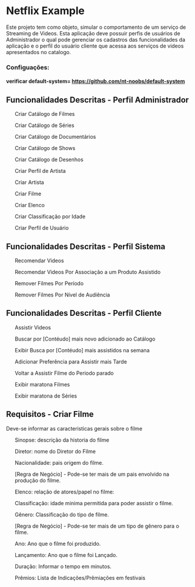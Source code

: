 # Netflix Example

Este projeto tem como objeto, simular o comportamento de um serviço de Streaming de Videos.
Esta aplicação deve possuir perfis de usuários de Administrador o qual pode gerenciar os 
cadastros das funcionalidades da aplicação e o perfil do usuário cliente que acessa aos 
serviços de videos apresentados no catalogo.


### Configuações: 
#### verificar default-system= https://github.com/nt-noobs/default-system
    
<h2>Funcionalidades Descritas - Perfil Administrador</h2>

<ul>Criar Catálogo de Filmes</ul>
<ul>Criar Catálogo de Séries</ul>
<ul>Criar Catálogo de Documentários</ul>
<ul>Criar Catálogo de Shows</ul>
<ul>Criar Catálogo de Desenhos</ul>
<ul>Criar Perfil de Artista</ul>
<ul>Criar Artista</ul>
<ul>Criar Filme</ul>
<ul>Criar Elenco</ul>
<ul>Criar Classificação por Idade</ul>
<ul>Criar Perfil de Usuário</ul>


<h2>Funcionalidades Descritas - Perfil Sistema</h2>
<ul>Recomendar Videos</ul>
<ul>Recomendar Videos Por Associação a um Produto Assistido</ul>
<ul>Remover Filmes Por Período</ul>
<ul>Remover Filmes Por Nível de Audiência</ul>


<h2>Funcionalidades Descritas - Perfil Cliente</h2>
<ul>Assistir Videos</ul>
<ul>Buscar por [Contéudo] mais novo adicionado ao Catálogo</ul>
<ul>Exibir Busca por [Contéudo] mais assistidos na semana</ul>
<ul>Adicionar Preferência para Assistir mais Tarde</ul>
<ul>Voltar a Assistir Filme do Periodo parado</ul>
<ul>Exibir maratona Filmes</ul>
<ul>Exibir maratona de Séries</ul>


<h2>Requisitos - Criar Filme</h2>
<p> Deve-se informar as caracteristicas gerais sobre o filme</p>
 <ul>Sinopse: descrição da historia do filme</ul>
 <ul>Diretor: nome do Diretor do Filme</ul>
 <ul>Nacionalidade: pais origem do filme.</ul>
 <ul>[Regra de Negócio] - Pode-se ter mais de um pais envolvido na produção do filme.</ul>
 <ul>Elenco: relação de atores/papel no filme:</ul>
 <ul>Classificação: idade minima permitida para poder assistir o filme.</ul>
 <ul>Gênero: Classificação do tipo de filme.</ul>
 <ul>[Regra de Negócio] - Pode-se ter mais de um tipo de gênero para o filme.</ul>
 <ul> Ano: Ano que o filme foi produzido.</ul>
 <ul> Lançamento: Ano que o filme foi Lançado.</ul>
 <ul>Duração: Informar o tempo em minutos. </ul>
 <ul>Prêmios: Lista de Indicações/Prêmiações em festivais </ul>
